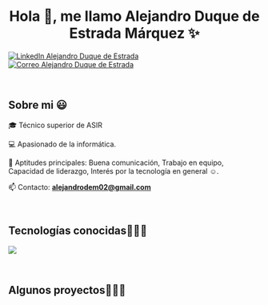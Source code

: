 <h1 align="center">Hola 👋, me llamo Alejandro Duque de Estrada Márquez ✨ </h1>

<p align="left">
  <a href="https://www.linkedin.com/in/alejandro-duque-de-estrada-m%C3%A1rquez-6a3a4a336/" target="_blank"><img align="center" src="https://img.shields.io/badge/LinkedIn-0077B5?style=for-the-badge&logo=linkedin&logoColor=white" alt="LinkedIn Alejandro Duque de Estrada" /></a>
  <a href="mailto:alejandrodem02@gmail.com" target="_blank"><img align="center" src="https://img.shields.io/badge/Gmail-D14836?style=for-the-badge&logo=gmail&logoColor=white" alt="Correo Alejandro Duque de Estrada" /></a>
</p>

<br>
<h2>Sobre mi 😃</h2>
<p align="left">
🎓 Técnico superior de ASIR

💻 Apasionado de la informática.

📝 Aptitudes principales: Buena comunicación, Trabajo en equipo, Capacidad de liderazgo, Interés por la tecnología en general ☺️.

📫 Contacto: **alejandrodem02@gmail.com**
</p>
<br>

<h2 >Tecnologías conocidas👨🏻‍💻</h2>
<p align="left">
  <a href="https://skillicons.dev">
    <img src="https://skillicons.dev/icons?i=discord,php,py,bash,linux,powershell,github,mysql,vscode,js&perline=10" />
  </a>
</p>
<br>
<div id="proyectos">
<h2 >Algunos proyectos👨🏻‍💻</h2>
